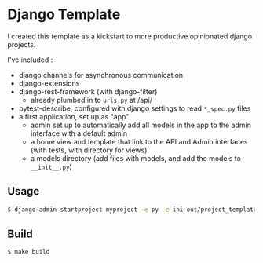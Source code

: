 # Django Template

I created this template as a kickstart to more productive opinionated django projects.

I've included :

* django channels for asynchronous communication
* django-extensions
* django-rest-framework (with django-filter)
  * already plumbed in to `urls.py` at /api/ 
* pytest-describe, configured with django settings to read `*_spec.py` files
* a first application, set up as "app"
  * admin set up to automatically add all models in the app to the admin interface with a default admin
  * a home view and template that link to the API and Admin interfaces (with tests, with directory for views)
  * a models directory (add files with models, and add the models to `__init__.py`)

## Usage

```bash
$ django-admin startproject myproject -e py -e ini out/project_template.zip
```

## Build
```bash
$ make build
```